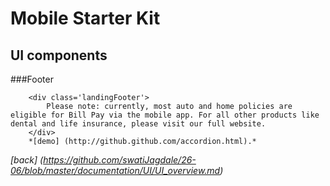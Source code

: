 Mobile Starter Kit
================================

UI components
--------------------------------

###Footer

		<div class='landingFooter'>
			Please note: currently, most auto and home policies are eligible for Bill Pay via the mobile app. For all other products like dental and life insurance, please visit our full website. 
		</div>
		*[demo] (http://github.github.com/accordion.html).*  


*[back] (https://github.com/swatiJagdale/26-06/blob/master/documentation/UI/UI_overview.md)*  
